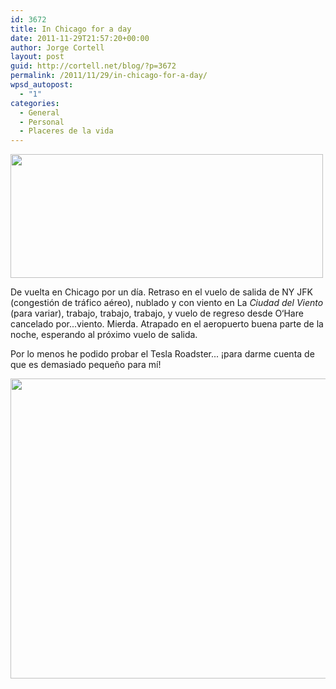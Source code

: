 ```yaml
---
id: 3672
title: In Chicago for a day
date: 2011-11-29T21:57:20+00:00
author: Jorge Cortell
layout: post
guid: http://cortell.net/blog/?p=3672
permalink: /2011/11/29/in-chicago-for-a-day/
wpsd_autopost:
  - "1"
categories:
  - General
  - Personal
  - Placeres de la vida
---
```

<img class="aligncenter" title="Cloudy in Chicago" src="http://farm7.staticflickr.com/6116/6430107075_58183341cc.jpg" alt="" width="500" height="198" />

De vuelta en Chicago por un día. Retraso en el vuelo de salida de NY JFK (congestión de tráfico aéreo), nublado y con viento en La _Ciudad del Viento_ (para variar), trabajo, trabajo, trabajo, y vuelo de regreso desde O‘Hare cancelado por...viento. Mierda. Atrapado en el aeropuerto buena parte de la noche, esperando al próximo vuelo de salida.

Por lo menos he podido probar el Tesla Roadster... ¡para darme cuenta de que es demasiado pequeño para mí!

<img class="aligncenter" title="Tesla Roadster" src="http://farm8.staticflickr.com/7149/6430107159_079b39d704_z.jpg" alt="" width="640" height="480" />